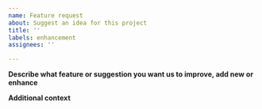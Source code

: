 ```yaml
---
name: Feature request
about: Suggest an idea for this project
title: ''
labels: enhancement
assignees: ''

---
```




**Describe what feature or suggestion you want us to improve, add new or enhance**



**Additional context**

